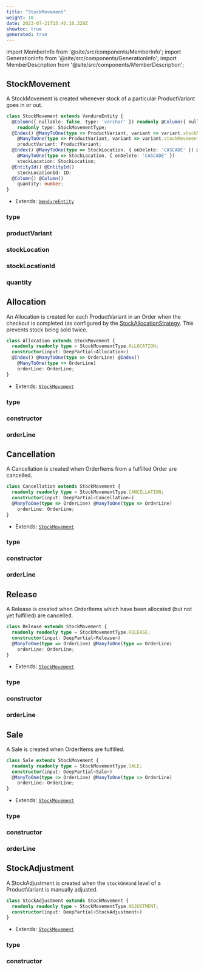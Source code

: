 ```yaml
---
title: "StockMovement"
weight: 10
date: 2023-07-21T15:46:16.328Z
showtoc: true
generated: true
---
```

<!-- This file was generated from the Vendure source. Do not modify. Instead, re-run the "docs:build" script -->
import MemberInfo from '@site/src/components/MemberInfo';
import GenerationInfo from '@site/src/components/GenerationInfo';
import MemberDescription from '@site/src/components/MemberDescription';


## StockMovement

<GenerationInfo sourceFile="packages/core/src/entity/stock-movement/stock-movement.entity.ts" sourceLine="19" packageName="@vendure/core" />

A StockMovement is created whenever stock of a particular ProductVariant goes in
or out.

```ts title="Signature"
class StockMovement extends VendureEntity {
  @Column({ nullable: false, type: 'varchar' }) readonly @Column({ nullable: false, type: 'varchar' })
    readonly type: StockMovementType;
  @Index() @ManyToOne(type => ProductVariant, variant => variant.stockMovements) @Index()
    @ManyToOne(type => ProductVariant, variant => variant.stockMovements)
    productVariant: ProductVariant;
  @Index() @ManyToOne(type => StockLocation, { onDelete: 'CASCADE' }) @Index()
    @ManyToOne(type => StockLocation, { onDelete: 'CASCADE' })
    stockLocation: StockLocation;
  @EntityId() @EntityId()
    stockLocationId: ID;
  @Column() @Column()
    quantity: number;
}
```
* Extends: <code><a href='/reference/typescript-api/entities/vendure-entity#vendureentity'>VendureEntity</a></code>



<div className="members-wrapper">

### type

<MemberInfo kind="property" type="StockMovementType"   />


### productVariant

<MemberInfo kind="property" type="<a href='/reference/typescript-api/entities/product-variant#productvariant'>ProductVariant</a>"   />


### stockLocation

<MemberInfo kind="property" type="<a href='/reference/typescript-api/entities/stock-location#stocklocation'>StockLocation</a>"   />


### stockLocationId

<MemberInfo kind="property" type="<a href='/reference/typescript-api/common/id#id'>ID</a>"   />


### quantity

<MemberInfo kind="property" type="number"   />




</div>


## Allocation

<GenerationInfo sourceFile="packages/core/src/entity/stock-movement/allocation.entity.ts" sourceLine="17" packageName="@vendure/core" />

An Allocation is created for each ProductVariant in an Order when the checkout is completed
(as configured by the <a href='/reference/typescript-api/orders/stock-allocation-strategy#stockallocationstrategy'>StockAllocationStrategy</a>. This prevents stock being sold twice.

```ts title="Signature"
class Allocation extends StockMovement {
  readonly readonly type = StockMovementType.ALLOCATION;
  constructor(input: DeepPartial<Allocation>)
  @Index() @ManyToOne(type => OrderLine) @Index()
    @ManyToOne(type => OrderLine)
    orderLine: OrderLine;
}
```
* Extends: <code><a href='/reference/typescript-api/entities/stock-movement#stockmovement'>StockMovement</a></code>



<div className="members-wrapper">

### type

<MemberInfo kind="property" type=""   />


### constructor

<MemberInfo kind="method" type="(input: DeepPartial&#60;<a href='/reference/typescript-api/entities/stock-movement#allocation'>Allocation</a>&#62;) => Allocation"   />


### orderLine

<MemberInfo kind="property" type="<a href='/reference/typescript-api/entities/order-line#orderline'>OrderLine</a>"   />




</div>


## Cancellation

<GenerationInfo sourceFile="packages/core/src/entity/stock-movement/cancellation.entity.ts" sourceLine="16" packageName="@vendure/core" />

A Cancellation is created when OrderItems from a fulfilled Order are cancelled.

```ts title="Signature"
class Cancellation extends StockMovement {
  readonly readonly type = StockMovementType.CANCELLATION;
  constructor(input: DeepPartial<Cancellation>)
  @ManyToOne(type => OrderLine) @ManyToOne(type => OrderLine)
    orderLine: OrderLine;
}
```
* Extends: <code><a href='/reference/typescript-api/entities/stock-movement#stockmovement'>StockMovement</a></code>



<div className="members-wrapper">

### type

<MemberInfo kind="property" type=""   />


### constructor

<MemberInfo kind="method" type="(input: DeepPartial&#60;<a href='/reference/typescript-api/entities/stock-movement#cancellation'>Cancellation</a>&#62;) => Cancellation"   />


### orderLine

<MemberInfo kind="property" type="<a href='/reference/typescript-api/entities/order-line#orderline'>OrderLine</a>"   />




</div>


## Release

<GenerationInfo sourceFile="packages/core/src/entity/stock-movement/release.entity.ts" sourceLine="17" packageName="@vendure/core" />

A Release is created when OrderItems which have been allocated (but not yet fulfilled)
are cancelled.

```ts title="Signature"
class Release extends StockMovement {
  readonly readonly type = StockMovementType.RELEASE;
  constructor(input: DeepPartial<Release>)
  @ManyToOne(type => OrderLine) @ManyToOne(type => OrderLine)
    orderLine: OrderLine;
}
```
* Extends: <code><a href='/reference/typescript-api/entities/stock-movement#stockmovement'>StockMovement</a></code>



<div className="members-wrapper">

### type

<MemberInfo kind="property" type=""   />


### constructor

<MemberInfo kind="method" type="(input: DeepPartial&#60;<a href='/reference/typescript-api/entities/stock-movement#release'>Release</a>&#62;) => Release"   />


### orderLine

<MemberInfo kind="property" type="<a href='/reference/typescript-api/entities/order-line#orderline'>OrderLine</a>"   />




</div>


## Sale

<GenerationInfo sourceFile="packages/core/src/entity/stock-movement/sale.entity.ts" sourceLine="16" packageName="@vendure/core" />

A Sale is created when OrderItems are fulfilled.

```ts title="Signature"
class Sale extends StockMovement {
  readonly readonly type = StockMovementType.SALE;
  constructor(input: DeepPartial<Sale>)
  @ManyToOne(type => OrderLine) @ManyToOne(type => OrderLine)
    orderLine: OrderLine;
}
```
* Extends: <code><a href='/reference/typescript-api/entities/stock-movement#stockmovement'>StockMovement</a></code>



<div className="members-wrapper">

### type

<MemberInfo kind="property" type=""   />


### constructor

<MemberInfo kind="method" type="(input: DeepPartial&#60;<a href='/reference/typescript-api/entities/stock-movement#sale'>Sale</a>&#62;) => Sale"   />


### orderLine

<MemberInfo kind="property" type="<a href='/reference/typescript-api/entities/order-line#orderline'>OrderLine</a>"   />




</div>


## StockAdjustment

<GenerationInfo sourceFile="packages/core/src/entity/stock-movement/stock-adjustment.entity.ts" sourceLine="14" packageName="@vendure/core" />

A StockAdjustment is created when the `stockOnHand` level of a ProductVariant is manually adjusted.

```ts title="Signature"
class StockAdjustment extends StockMovement {
  readonly readonly type = StockMovementType.ADJUSTMENT;
  constructor(input: DeepPartial<StockAdjustment>)
}
```
* Extends: <code><a href='/reference/typescript-api/entities/stock-movement#stockmovement'>StockMovement</a></code>



<div className="members-wrapper">

### type

<MemberInfo kind="property" type=""   />


### constructor

<MemberInfo kind="method" type="(input: DeepPartial&#60;<a href='/reference/typescript-api/entities/stock-movement#stockadjustment'>StockAdjustment</a>&#62;) => StockAdjustment"   />




</div>
